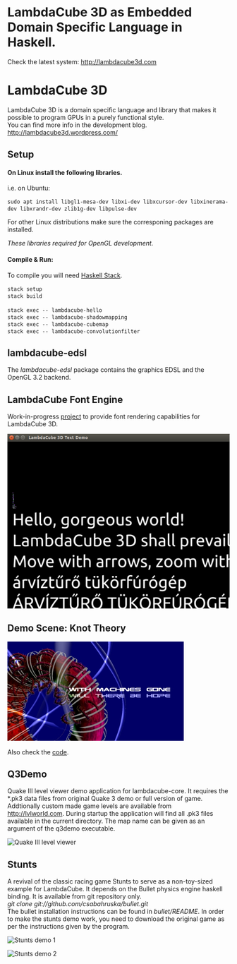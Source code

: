 # LambdaCube 3D as Embedded Domain Specific Language in Haskell.

Check the latest system: http://lambdacube3d.com

# LambdaCube 3D
  LambdaCube 3D is a domain specific language and library that makes it possible to program GPUs in a purely functional style.  
  You can find more info in the development blog. http://lambdacube3d.wordpress.com/

## Setup

#### On **Linux** install the following libraries.
   i.e. on Ubuntu:
   ```
   sudo apt install libgl1-mesa-dev libxi-dev libxcursor-dev libxinerama-dev libxrandr-dev zlib1g-dev libpulse-dev
   ```
   For other Linux distributions make sure the corresponing packages are installed.

   *These libraries required for OpenGL development.*


#### Compile & Run:

To compile you will need [Haskell Stack](https://docs.haskellstack.org/en/stable/README/).

```
stack setup
stack build

stack exec -- lambdacube-hello
stack exec -- lambdacube-shadowmapping
stack exec -- lambdacube-cubemap
stack exec -- lambdacube-convolutionfilter
```

## lambdacube-edsl

  The *lambdacube-edsl* package contains the graphics EDSL and the OpenGL 3.2 backend.

## LambdaCube Font Engine

  Work-in-progress [project](https://github.com/cobbpg/lafonten) to provide font rendering capabilities for LambdaCube 3D.
  
  ![Lafonten demo](https://raw.githubusercontent.com/cobbpg/lafonten/master/lafonten-demo.png)

## Demo Scene: Knot Theory

  ![Knot Theory demo](https://raw.githubusercontent.com/csabahruska/demoscene/master/knot-theory.jpg)

  Also check the [code](https://github.com/csabahruska/demoscene).


## Q3Demo
  Quake III level viewer demo application for lambdacube-core.
  It requires the *.pk3 data files from original Quake 3 demo or full version of game.
  Addtionally custom made game levels are available from http://lvlworld.com. 
  During startup the application will find all .pk3 files available in the current directory.
  The map name can be given as an argument of the q3demo executable.

![Quake III level viewer](https://github.com/csabahruska/lc-dsl/raw/master/lc-q3.png)

## Stunts
  A revival of the classic racing game Stunts to serve as a non-toy-sized example for LambdaCube.
  It depends on the Bullet physics engine haskell binding. It is available from git repository only.    
  *git clone git://github.com/csabahruska/bullet.git*    
  The bullet installation instructions can be found in *bullet/README*.
  In order to make the stunts demo work, you need to download the original game as per the instructions given by the program.

![Stunts demo 1](https://github.com/csabahruska/lc-dsl/raw/master/lc-stunts-1.png)

![Stunts demo 2](https://github.com/csabahruska/lc-dsl/raw/master/lc-stunts-2.png)
